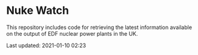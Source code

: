 # Nuke Watch

This repository includes code for retrieving the latest information available on the output of EDF nuclear power plants in the UK.

Last updated: 2021-01-10 02:23